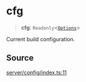 # cfg

> **cfg**: `Readonly`\<[`Options`](../type-aliases/Options.md)\>

Current build configuration.

## Source

[server/config/index.ts:11](https://github.com/Elringus/Imgit/blob/f5cda02/src/server/config/index.ts#L11)
